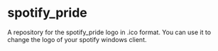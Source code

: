 # spotify_pride
A repository for the spotify_pride logo in .ico format. You can use it to change the logo of your spotify windows client.
